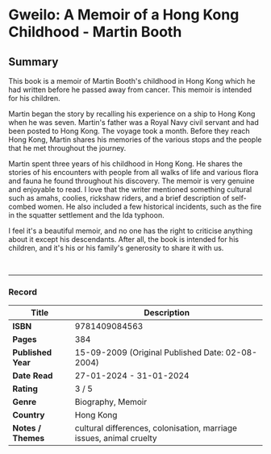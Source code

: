 # Gweilo: A Memoir of a Hong Kong Childhood - Martin Booth

## Summary
This book is a memoir of Martin Booth's childhood in Hong Kong which he had written before he passed away from cancer. This memoir is intended for his children.

Martin began the story by recalling his experience on a ship to Hong Kong when he was seven. Martin's father was a Royal Navy civil servant and had been posted to Hong Kong. The voyage took a month. Before they reach Hong Kong, Martin shares his memories of the various stops and the people that he met throughout the journey.

Martin spent three years of his childhood in Hong Kong. He shares the stories of his encounters with people from all walks of life and various flora and fauna he found throughout his discovery. The memoir is very genuine and enjoyable to read. I love that the writer mentioned something cultural such as amahs, coolies, rickshaw riders, and a brief description of self-combed women. He also included a few historical incidents, such as the fire in the squatter settlement and the Ida typhoon. 

I feel it's a beautiful memoir, and no one has the right to criticise anything about it except his descendants. After all, the book is intended for his children, and it's his or his family's generosity to share it with us.

<br>

***

### Record
| Title | Description |
| -- | -- |
| **ISBN** | 9781409084563 |
| **Pages** | 384 |
| **Published Year** | 15-09-2009 (Original Published Date: 02-08-2004) |
| **Date Read** | 27-01-2024 - 31-01-2024 |
| **Rating** | 3 / 5 |
| **Genre** | Biography, Memoir |
| **Country** | Hong Kong |
| **Notes / Themes** | cultural differences, colonisation, marriage issues, animal cruelty | 
